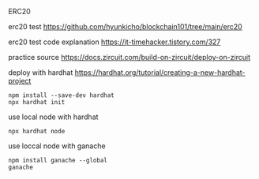 ERC20 

erc20 test
https://github.com/hyunkicho/blockchain101/tree/main/erc20

erc20 test code explanation
https://it-timehacker.tistory.com/327

practice source
https://docs.zircuit.com/build-on-zircuit/deploy-on-zircuit


deploy with hardhat
https://hardhat.org/tutorial/creating-a-new-hardhat-project
```
npm install --save-dev hardhat
npx hardhat init
```

use local node with hardhat
```
npx hardhat node
```

use loccal node with ganache
```
npm install ganache --global
ganache
```


